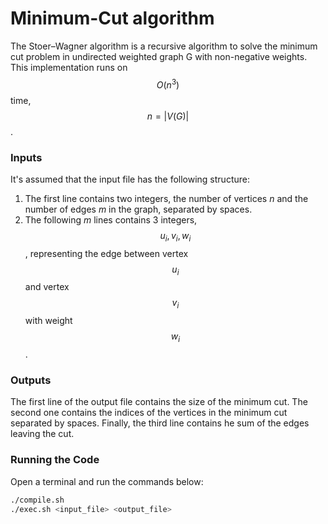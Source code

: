 # Minimum-Cut algorithm
The Stoer–Wagner algorithm is a recursive algorithm to solve the minimum cut problem in undirected weighted graph G with non-negative weights. This implementation runs on $$O(n^3)$$ time, $$n = |V(G)|$$.

### Inputs
It's assumed that the input file has the following structure:
1. The first line contains two integers, the number of vertices $n$ and the number of edges $m$ in the graph, separated by spaces.
2. The following $m$ lines contains 3 integers, $$u_i, v_i, w_i$$, representing the edge between vertex $$u_i$$ and vertex $$v_i$$ with weight $$w_i$$.

### Outputs
The first line of the output file contains the size of the minimum cut. The second one contains the indices of the vertices in the minimum cut separated by spaces. Finally, the third line contains he sum of the edges leaving the cut.

### Running the Code
Open a terminal and run the commands below:
```bash
./compile.sh
./exec.sh <input_file> <output_file>
```
